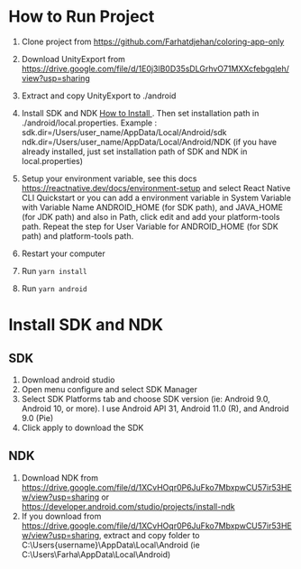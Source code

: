 
# How to Run Project

1. Clone project from
https://github.com/Farhatdjehan/coloring-app-only

2. Download UnityExport from https://drive.google.com/file/d/1E0j3lB0D35sDLGrhvO71MXXcfebgqleh/view?usp=sharing

3. Extract and copy UnityExport to ./android

4. Install SDK and NDK [How to Install ](#install-sdk-and-ndk). 
Then set installation path in ./android/local.properties.
Example :
sdk.dir=/Users/user_name/AppData/Local/Android/sdk
ndk.dir=/Users/user_name/AppData/Local/Android/NDK
(if you have already installed, just set installation path of SDK and NDK in local.properties)

5. Setup your environment variable, see this docs https://reactnative.dev/docs/environment-setup and select React Native CLI Quickstart or you can add a environment variable in System Variable with Variable Name ANDROID_HOME (for SDK path), and JAVA_HOME (for JDK path) and also in Path, click edit and add your platform-tools path. Repeat the step for User Variable for ANDROID_HOME (for SDK path) and platform-tools path.

6. Restart your computer
 
7. Run ```yarn install```

8. Run ```yarn android```


# Install SDK and NDK

## SDK
1. Download android studio
2. Open menu configure and select SDK Manager
3. Select SDK Platforms tab and choose SDK version (ie: Android 9.0, Android 10, or more). I use Android API 31, Android 11.0 (R), and Android 9.0 (Pie)
4. Click apply to download the SDK

## NDK
1. Download NDK from https://drive.google.com/file/d/1XCvHOqr0P6JuFko7MbxpwCU57ir53HEw/view?usp=sharing or https://developer.android.com/studio/projects/install-ndk
2. If you download from https://drive.google.com/file/d/1XCvHOqr0P6JuFko7MbxpwCU57ir53HEw/view?usp=sharing, extract and copy folder to C:\Users\{username}\AppData\Local\Android (ie C:\Users\Farha\AppData\Local\Android)